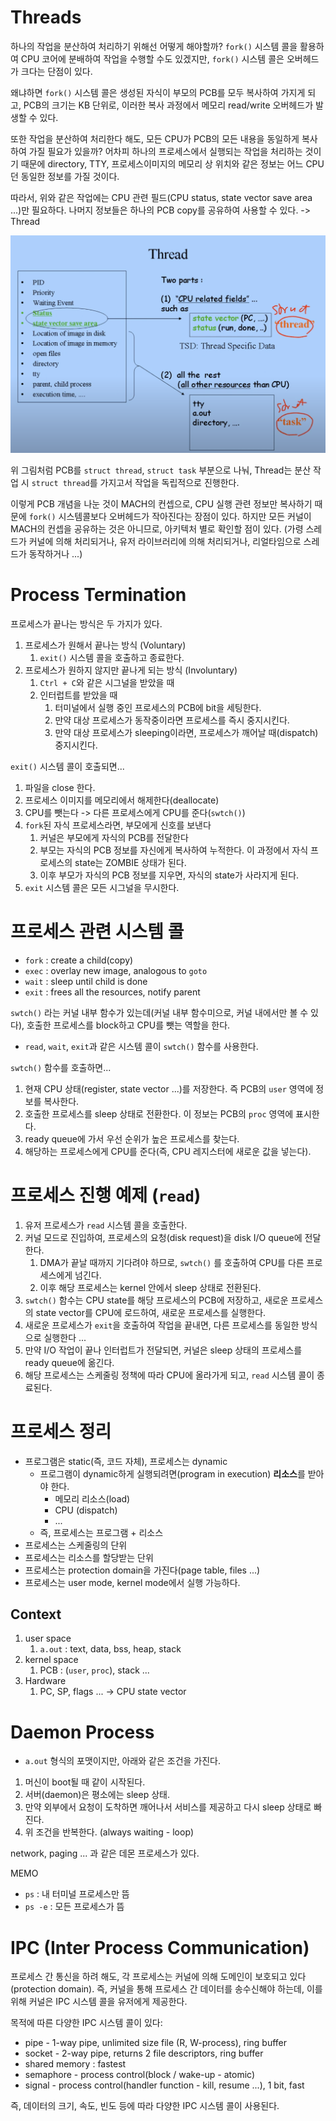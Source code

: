 # Threads
하나의 작업을 분산하여 처리하기 위해선 어떻게 해야할까? `fork()` 시스템 콜을 활용하여 CPU 코어에 분배하여 작업을 수행할 수도 있겠지만, `fork()` 시스템 콜은 오버헤드가 크다는 단점이 있다.

왜냐하면 `fork()` 시스템 콜은 생성된 자식이 부모의 PCB를 모두 복사하여 가지게 되고, PCB의 크기는 KB 단위로, 이러한 복사 과정에서 메모리 read/write 오버헤드가 발생할 수 있다.

또한 작업을 분산하여 처리한다 해도, 모든 CPU가 PCB의 모든 내용을 동일하게 복사하여 가질 필요가 있을까? 어차피 하나의 프로세스에서 실행되는 작업을 처리하는 것이기 때문에 directory, TTY, 프로세스이미지의 메모리 상 위치와 같은 정보는 어느 CPU던 동일한 정보를 가질 것이다.

따라서, 위와 같은 작업에는 CPU 관련 필드(CPU status, state vector save area ...)만 필요하다. 나머지 정보들은 하나의 PCB copy를 공유하여 사용할 수 있다. -> Thread

![](../image/143.png)

위 그림처럼 PCB를 `struct thread`, `struct task` 부분으로 나눠, Thread는 분산 작업 시 `struct thread`를 가지고서 작업을 독립적으로 진행한다.

이렇게 PCB 개념을 나눈 것이 MACH의 컨셉으로, CPU 실행 관련 정보만 복사하기 때문에 `fork()` 시스템콜보다 오버헤드가 작아진다는 장점이 있다. 하지만 모든 커널이 MACH의 컨셉을 공유하는 것은 아니므로, 아키텍처 별로 확인할 점이 있다. (가령 스레드가 커널에 의해 처리되거나, 유저 라이브러리에 의해 처리되거나, 리얼타임으로 스레드가 동작하거나 ...)

# Process Termination
프로세스가 끝나는 방식은 두 가지가 있다.
1. 프로세스가 원해서 끝나는 방식 (Voluntary)
   1. `exit()` 시스템 콜을 호출하고 종료한다.
2. 프로세스가 원하지 않지만 끝나게 되는 방식 (Involuntary)
   1. `Ctrl + C`와 같은 시그널을 받았을 때
   2. 인터럽트를 받았을 때
      1. 터미널에서 실행 중인 프로세스의 PCB에 bit을 세팅한다.
      2. 만약 대상 프로세스가 동작중이라면 프로세스를 즉시 중지시킨다.
      3. 만약 대상 프로세스가 sleeping이라면, 프로세스가 깨어날 때(dispatch) 중지시킨다.

`exit()` 시스템 콜이 호출되면...
1. 파일을 close 한다.
2. 프로세스 이미지를 메모리에서 해제한다(deallocate)
3. CPU를 뺏는다 -> 다른 프로세스에게 CPU를 준다(`swtch()`)
4. `fork`된 자식 프로세스라면, 부모에게 신호를 보낸다
   1. 커널은 부모에게 자식의 PCB를 전달한다
   2. 부모는 자식의 PCB 정보를 자신에게 복사하여 누적한다. 이 과정에서 자식 프로세스의 state는 ZOMBIE 상태가 된다.
   3. 이후 부모가 자식의 PCB 정보를 지우면, 자식의 state가 사라지게 된다.
5. `exit` 시스템 콜은 모든 시그널을 무시한다.

# 프로세스 관련 시스템 콜
- `fork` : create a child(copy)
- `exec` : overlay new image, analogous to `goto`
- `wait` : sleep until child is done
- `exit` : frees all the resources, notify parent

`swtch()` 라는 커널 내부 함수가 있는데(커널 내부 함수미으로, 커널 내에서만 볼 수 있다), 호출한 프로세스를 block하고 CPU를 뺏는 역할을 한다.
- `read`, `wait`, `exit`과 같은 시스템 콜이 `swtch()` 함수를 사용한다.

`swtch()` 함수를 호출하면...
1. 현재 CPU 상태(register, state vector ...)를 저장한다. 즉 PCB의 `user` 영역에 정보를 복사한다.
2. 호출한 프로세스를 sleep 상태로 전환한다. 이 정보는 PCB의 `proc` 영역에 표시한다.
3. ready queue에 가서 우선 순위가 높은 프로세스를 찾는다.
4. 해당하는 프로세스에게 CPU를 준다(즉, CPU 레지스터에 새로운 값을 넣는다).

# 프로세스 진행 예제 (`read`)
1. 유저 프로세스가 `read` 시스템 콜을 호출한다.
2. 커널 모드로 진입하여, 프로세스의 요청(disk request)을 disk I/O queue에 전달한다.
   1. DMA가 끝날 때까지 기다려야 하므로, `swtch()` 를 호출하여 CPU를 다른 프로세스에게 넘긴다.
   2. 이후 해당 프로세스는 kernel 안에서 sleep 상태로 전환된다.
3. `swtch()` 함수는 CPU state를 해당 프로세스의 PCB에 저장하고, 새로운 프로세스의 state vector를 CPU에 로드하여, 새로운 프로세스를 실행한다.
4. 새로운 프로세스가 `exit`을 호출하여 작업을 끝내면, 다른 프로세스를 동일한 방식으로 실행한다 ...
5. 만약 I/O 작업이 끝나 인터럽트가 전달되면, 커널은 sleep 상태의 프로세스를 ready queue에 옮긴다.
6. 해당 프로세스는 스케줄링 정책에 따라 CPU에 올라가게 되고, `read` 시스템 콜이 종료된다.

# 프로세스 정리
- 프로그램은 static(즉, 코드 자체), 프로세스는 dynamic
  - 프로그램이 dynamic하게 실행되려면(program in execution) **리소스**를 받아야 한다.
    - 메모리 리소스(load)
    - CPU (dispatch)
    - ...
  - 즉, 프로세스는 프로그램 + 리소스
- 프로세스는 스케줄링의 단위
- 프로세스는 리소스를 할당받는 단위
- 프로세스는 protection domain을 가진다(page table, files ...)
- 프로세스는 user mode, kernel mode에서 실행 가능하다.

## Context
1. user space
   1. `a.out` : text, data, bss, heap, stack
2. kernel space
   1. PCB : (`user`, `proc`), stack ...
3. Hardware
   1. PC, SP, flags ... -> CPU state vector

# Daemon Process
- `a.out` 형식의 포맷이지만, 아래와 같은 조건을 가진다.
1. 머신이 boot될 때 같이 시작된다.
2. 서버(daemon)은 평소에는 sleep 상태.
3. 만약 외부에서 요청이 도착하면 깨어나서 서비스를 제공하고 다시 sleep 상태로 빠진다.
4. 위 조건을 반복한다. (always waiting - loop)

network, paging ... 과 같은 데몬 프로세스가 있다.

MEMO
- `ps` : 내 터미널 프로세스만 뜸
- `ps -e` : 모든 프로세스가 뜸

# IPC (Inter Process Communication)
프로세스 간 통신을 하려 해도, 각 프로세스는 커널에 의해 도메인이 보호되고 있다(protection domain). 즉, 커널을 통해 프로세스 간 데이터를 송수신해야 하는데, 이를 위해 커널은 IPC 시스템 콜을 유저에게 제공한다.

목적에 따른 다양한 IPC 시스템 콜이 있다:
- pipe - 1-way pipe, unlimited size file (R, W-process), ring buffer
- socket - 2-way pipe, returns 2 file descriptors, ring buffer
- shared memory : fastest
- semaphore - process control(block / wake-up - atomic)
- signal - process control(handler function - kill, resume ...), 1 bit, fast

즉, 데이터의 크기, 속도, 빈도 등에 따라 다양한 IPC 시스템 콜이 사용된다.